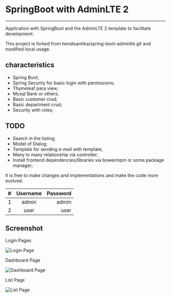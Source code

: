 # SpringBoot with AdminLTE 2
---

Application with SpringBoot and the AdminLTE 2 template to facilitate development.

This project is forked from hendisantika/spring-boot-adminlte.git and modified local usage.

characteristics
---

* Spring Boot;
* Spring Security for basic login with permissions;
* Thymeleaf para view;
* Mysql Bank or others;
* Basic customer crud;
* Basic department crud;
* Security with roles;

TODO
---

* Search in the listing;
* Model of Dialog;
* Template for sending e-mail with template;
* Many to many relationship via controller;
* Install frontend dependencies/libraries via bower/npm or some package manager;


It is free to make changes and implementations and make the code more evolved.

| #   | Username | Password |
| --- |:--------:| --------:|
| 1   | admin    | admin    |
| 2   | user     | user     |

## Screenshot

Login Pages

![Login Page](img/login.png "Login Page")

Dashboard Page

![Dashboard Page](img/dashboard.png "Dashboard Page")

List Page

![List Page](img/list.png "List Page")


